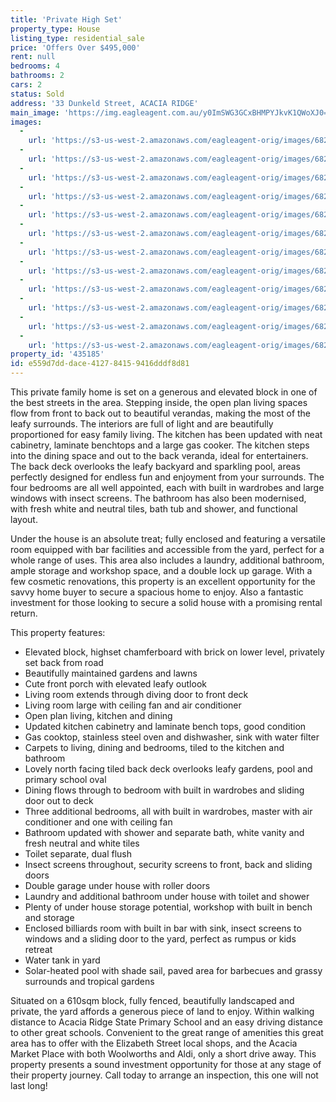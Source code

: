 ```yaml
---
title: 'Private High Set'
property_type: House
listing_type: residential_sale
price: 'Offers Over $495,000'
rent: null
bedrooms: 4
bathrooms: 2
cars: 2
status: Sold
address: '33 Dunkeld Street, ACACIA RIDGE'
main_image: 'https://img.eagleagent.com.au/y0ImSWG3GCxBHMPYJkvK1QWoXJ0=/1280x854/smart/https://s3-us-west-2.amazonaws.com/eagleagent-orig/images/6821458/126234930-image-M.jpg'
images:
  -
    url: 'https://s3-us-west-2.amazonaws.com/eagleagent-orig/images/6821469/126234930-image-K.jpg'
  -
    url: 'https://s3-us-west-2.amazonaws.com/eagleagent-orig/images/6821468/126234930-image-J.jpg'
  -
    url: 'https://s3-us-west-2.amazonaws.com/eagleagent-orig/images/6821467/126234930-image-I.jpg'
  -
    url: 'https://s3-us-west-2.amazonaws.com/eagleagent-orig/images/6821466/126234930-image-H.jpg'
  -
    url: 'https://s3-us-west-2.amazonaws.com/eagleagent-orig/images/6821465/126234930-image-G.jpg'
  -
    url: 'https://s3-us-west-2.amazonaws.com/eagleagent-orig/images/6821464/126234930-image-F.jpg'
  -
    url: 'https://s3-us-west-2.amazonaws.com/eagleagent-orig/images/6821463/126234930-image-E.jpg'
  -
    url: 'https://s3-us-west-2.amazonaws.com/eagleagent-orig/images/6821462/126234930-image-D.jpg'
  -
    url: 'https://s3-us-west-2.amazonaws.com/eagleagent-orig/images/6821461/126234930-image-C.jpg'
  -
    url: 'https://s3-us-west-2.amazonaws.com/eagleagent-orig/images/6821460/126234930-image-B.jpg'
  -
    url: 'https://s3-us-west-2.amazonaws.com/eagleagent-orig/images/6821459/126234930-image-A.jpg'
  -
    url: 'https://s3-us-west-2.amazonaws.com/eagleagent-orig/images/6821458/126234930-image-M.jpg'
property_id: '435185'
id: e559d7dd-dace-4127-8415-9416dddf8d81
---
```

This private family home is set on a generous and elevated block in one of the best streets in the area. Stepping inside, the open plan living spaces flow from front to back out to beautiful verandas, making the most of the leafy surrounds. The interiors are full of light and are beautifully proportioned for easy family living. The kitchen has been updated with neat cabinetry, laminate benchtops and a large gas cooker. The kitchen steps into the dining space and out to the back veranda, ideal for entertainers. The back deck overlooks the leafy backyard and sparkling pool, areas perfectly designed for endless fun and enjoyment from your surrounds. The four bedrooms are all well appointed, each with built in wardrobes and large windows with insect screens. The bathroom has also been modernised, with fresh white and neutral tiles, bath tub and shower, and functional layout.

Under the house is an absolute treat; fully enclosed and featuring a versatile room equipped with bar facilities and accessible from the yard, perfect for a whole range of uses. This area also includes a laundry, additional bathroom, ample storage and workshop space, and a double lock up garage. With a few cosmetic renovations, this property is an excellent opportunity for the savvy home buyer to secure a spacious home to enjoy. Also a fantastic investment for those looking to secure a solid house with a promising rental return.

This property features:

*  Elevated block, highset chamferboard with brick on lower level, privately set back from road
*  Beautifully maintained gardens and lawns
*  Cute front porch with elevated leafy outlook
*  Living room extends through diving door to front deck
*  Living room large with ceiling fan and air conditioner
*  Open plan living, kitchen and dining
*  Updated kitchen cabinetry and laminate bench tops, good condition
*  Gas cooktop, stainless steel oven and dishwasher, sink with water filter
*  Carpets to living, dining and bedrooms, tiled to the kitchen and bathroom
*  Lovely north facing tiled back deck overlooks leafy gardens, pool and primary school oval
*  Dining flows through to bedroom with built in wardrobes and sliding door out to deck
*  Three additional bedrooms, all with built in wardrobes, master with air conditioner  and one with ceiling fan
*  Bathroom updated with shower and separate bath, white vanity and fresh neutral and white tiles
*  Toilet separate, dual flush
*  Insect screens throughout, security screens to front, back and sliding doors
*  Double garage under house with roller doors
*  Laundry and additional bathroom under house with toilet and shower
*  Plenty of under house storage potential, workshop with built in bench and storage
*  Enclosed billiards room with built in bar with sink, insect screens to windows and a sliding door to the yard, perfect as rumpus or kids retreat
*  Water tank in yard
*  Solar-heated pool with shade sail, paved area for barbecues and grassy surrounds and tropical gardens

Situated on a 610sqm block, fully fenced, beautifully landscaped and private, the yard affords a generous piece of land to enjoy. Within walking distance to Acacia Ridge State Primary School and an easy driving distance to other great schools. Convenient to the great range of amenities this great area has to offer with the Elizabeth Street local shops, and the Acacia Market Place with both Woolworths and Aldi, only a short drive away. This property presents a sound investment opportunity for those at any stage of their property journey. Call today to arrange an inspection, this one will not last long!